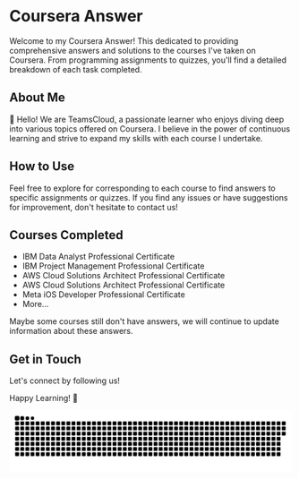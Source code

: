<div id="header">
  <img src="https://komarev.com/ghpvc/?username=coursera-answers&style=for-the-badge&color=green" alt=""/>
</div>

# Coursera Answer

Welcome to my Coursera Answer! This dedicated to providing comprehensive answers and solutions to the courses I've taken on Coursera. From programming assignments to quizzes, you'll find a detailed breakdown of each task completed.

## About Me

👋 Hello! We are TeamsCloud, a passionate learner who enjoys diving deep into various topics offered on Coursera. I believe in the power of continuous learning and strive to expand my skills with each course I undertake.

## How to Use

Feel free to explore for corresponding to each course to find answers to specific assignments or quizzes. If you find any issues or have suggestions for improvement, don't hesitate to contact us!

## Courses Completed

- IBM Data Analyst Professional Certificate
- IBM Project Management Professional Certificate
- AWS Cloud Solutions Architect Professional Certificate
- AWS Cloud Solutions Architect Professional Certificate
- Meta iOS Developer Professional Certificate
- More...

Maybe some courses still don't have answers, we will continue to update information about these answers.

## Get in Touch

Let's connect by following us!

Happy Learning! 🚀

<p align="center">
 <img width="1000" src="assets/github-snake.svg" alt="snake"/>
</p>
